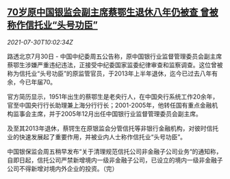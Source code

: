 <!--1627642247000-->
[70岁原中国银监会副主席蔡鄂生退休八年仍被查 曾被称作信托业“头号功臣”](https://cn.reuters.com/article/china-banking-former-official-investigat-idCNKBS2F01BE)
------

<div><i>2021-07-30T10:02:34Z</i></div><p>路透北京7月30日 - 中国中纪委周五公告称，原中国银行业监督管理委员会副主席蔡鄂生涉嫌严重违纪违法，正接受中纪委国家监委纪律审查和监察调查。这位曾被称为信托业“头号功臣”的原监管官员，于2013年上半年退休，迄今已过去八年有余，今已年届70。</p><p>官方简历显示，1951年出生的蔡鄂生是老央行人，在中国央行系统工作20余年，官至中国央行行长助理兼上海分行行长；2001-2005年，他转任国有重点金融机构监事会主席，并于2005年12月出任中国银行业监督管理委员会副主席。</p><p>及至其2013年退休，蔡锷生在原银监会分管信托等非银行金融机构，对彼时信托业的快速发展起了重要作用，并被业内人士称作信托业“头号功臣”。</p><p>中国银保监会周五稍早发布“关于清理规范信托公司非金融子公司业务“的通知称，自即日起，信托公司严禁新增境内一级非金融子公司，已设立的境内一级非金融子公司不得新增对境内外企业的投资。（完）</p>
